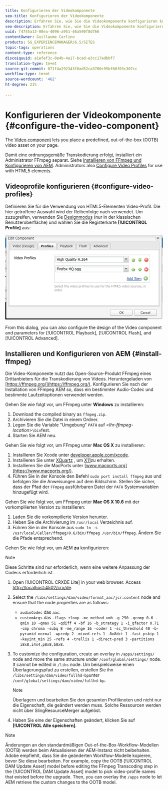 ```yaml
---
title: Konfigurieren der Videokomponente
seo-title: Konfigurieren der Videokomponente
description: Erfahren Sie, wie Sie die Videokomponente konfigurieren können.
seo-description: Erfahren Sie, wie Sie die Videokomponente konfigurieren können.
uuid: f4755a13-08ea-4096-a951-46a590f8d766
contentOwner: Guillaume Carlino
products: SG_EXPERIENCEMANAGER/6.5/SITES
topic-tags: operations
content-type: reference
discoiquuid: a1efef3c-0e4b-4a17-bcad-e3cc17adbbf7
translation-type: tm+mt
source-git-commit: 071f4a292343f0ad52ca3700c95bf60f03c307cc
workflow-type: tm+mt
source-wordcount: '462'
ht-degree: 21%

---
```



# Konfigurieren der Videokomponente {#configure-the-video-component}

The [Video component](/help/sites-authoring/default-components-foundation.md#video) lets you place a predefined, out-of-the-box (OOTB) video asset on your page.

Damit eine ordnungsgemäße Transkodierung erfolgt, installiert ein Administrator FFmpeg separat. Siehe [Installieren von FFmpeg und Konfigurieren von AEM](#install-ffmpeg). Administrators also [Configure Video Profiles](#configure-video-profiles) for use with HTML5 elements.

## Videoprofile konfigurieren {#configure-video-profiles}

Definieren Sie für die Verwendung von HTML5-Elementen Video-Profil. Die hier getroffene Auswahl wird der Reihenfolge nach verwendet. Um zuzugreifen, verwenden Sie [Designmodus](/help/sites-authoring/default-components-designmode.md) (nur in der klassischen Benutzeroberfläche) und wählen Sie die Registerkarte **[!UICONTROL Profile]** aus:

![chlimage_1-317](assets/chlimage_1-317.png)

From this dialog, you can also configure the design of the Video component and parameters for [!UICONTROL Playback], [!UICONTROL Flash], and [!UICONTROL Advanced].

## Installieren und Konfigurieren von AEM {#install-ffmpeg}

Die Video-Komponente nutzt das Open-Source-Produkt FFmpeg eines Drittanbieters für die Transkodierung von Videos. Heruntergeladen von [https://ffmpeg.org/](https://ffmpeg.org/). Konfigurieren Sie nach der Installation von FFmpeg AEM so, dass ein bestimmter Audio-Codec und bestimmte Laufzeitoptionen verwendet werden.

Gehen Sie wie folgt vor, um FFmpeg unter **Windows** zu installieren:

1. Download the compiled binary as `ffmpeg.zip`.
1. Archivieren Sie die Datei in einem Ordner.
1. Legen Sie die Variable &quot;Umgebung&quot; `PATH` auf &lt;*Ihr-ffmpeg-location*>`\bin`fest.
1. Starten Sie AEM neu.

Gehen Sie wie folgt vor, um FFmpeg unter **Mac OS X** zu installieren:

1. Installieren Sie Xcode unter [developer.apple.com/xcode](hhttps://developer.apple.com/xcode/).
1. Installieren Sie unter [XQuartz](https://www.xquartz.org) , um [X11](https://support.apple.com/de-de/HT201341)zu erhalten.
1. Installieren Sie die MacPorts unter [www.macports.org](https://www.macports.org/).
1. Führen Sie in der Konsole den Befehl `sudo port install ffmpeg` aus und befolgen Sie die Anweisungen auf dem Bildschirm. Stellen Sie sicher, dass der Pfad der `FFmpeg` ausführbaren Datei der `PATH` Systemvariablen hinzugefügt wird.

Gehen Sie wie folgt vor, um FFmpeg unter **Mac OS X 10.6** mit der vorkompilierten Version zu installieren:

1. Laden Sie die vorkompilierte Version herunter.
1. Heben Sie die Archivierung im `/usr/local` Verzeichnis auf.
1. Führen Sie in der Konsole aus `sudo ln -s /usr/local/Cellar/ffmpeg/0.6/bin/ffmpeg /usr/bin/ffmpeg`. Ändern Sie die Pfade entsprechend.

Gehen Sie wie folgt vor, um AEM **zu** konfigurieren:

>[!NOTE]
>
>Diese Schritte sind nur erforderlich, wenn eine weitere Anpassung der Codecs erforderlich ist.

1. Open [!UICONTROL CRXDE Lite] in your web browser. Access [http://localhost:4502/crx/de](http://localhost:4502/crx/de).
2. Select the `/libs/settings/dam/video/format_aac/jcr:content` node and ensure that the node properties are as follows:

   * `audioCodec` das `aac`.
   * `customArgs` das `-flags +loop -me_method umh -g 250 -qcomp 0.6 -qmin 10 -qmax 51 -qdiff 4 -bf 16 -b_strategy 1 -i_qfactor 0.71 -cmp chroma -subq 8 -me_range 16 -coder 1 -sc_threshold 40 -b-pyramid normal -wpredp 2 -mixed-refs 1 -8x8dct 1 -fast-pskip 1 -keyint_min 25 -refs 4 -trellis 1 -direct-pred 3 -partitions i8x8,i4x4,p8x8,b8x8`.

3. To customize the configuration, create an overlay in `/apps/settings/` node and move the same structure under `/conf/global/settings/` node. It cannot be edited in `/libs` node. Um beispielsweise einen Überlagerungspfad zu erstellen, erstellen Sie ihn `/libs/settings/dam/video/fullhd-bp`unter `/conf/global/settings/dam/video/fullhd-bp`.

   >[!NOTE]
   >
   >Überlagern und bearbeiten Sie den gesamten Profilknoten und nicht nur die Eigenschaft, die geändert werden muss. Solche Ressourcen werden nicht über SlingResourceMerger aufgelöst.

4. Haben Sie eine der Eigenschaften geändert, klicken Sie auf **[!UICONTROL Alle speichern]**.

>[!NOTE]
>
>Änderungen an den standardmäßigen Out-of-the-Box-Workflow-Modellen (OOTB) werden beim Aktualisieren der AEM-Instanz nicht beibehalten. Adobe empfiehlt, dass Sie die geänderten Workflow-Modelle kopieren, bevor Sie diese bearbeiten. For example, copy the OOTB [!UICONTROL DAM Update Asset] model before editing the FFmpeg Transcoding step in the [!UICONTROL DAM Update Asset] model to pick video-profile names that existed before the upgrade. Then, you can overlay the `/apps` node to let AEM retrieve the custom changes to the OOTB model.

